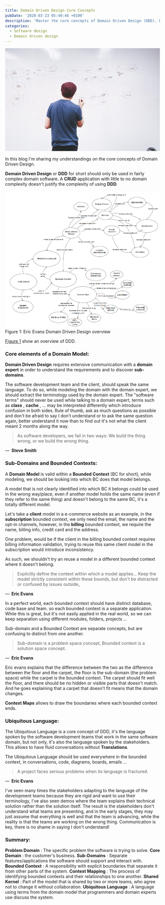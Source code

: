 ```yaml
---
title: Domain Driven Design Core Concepts
pubDate: '2020-03-23 05:49:46 +0100'
description: 'Master the core concepts of Domain Driven Design (DDD). Learn about entities, value objects, aggregates, repositories, and how to apply DDD in complex business domains.'
categories:
  - Software design
  - Domain driven design
---
```


![](/assets/whiteboard.jpg)

In this blog I&#39;m sharing my understandings on the core concepts of Domain Driven Design.

**Domain Driven Design**  or  **DDD**  for short should only be used in fairly complex domain software. A  **CRUD**  application with little to no domain complexity doesn&#39;t justify the complexity of using  **DDD**.

![](/assets/DomainDrivenDesignReference.png)Figure 1: Eric Evans Domain Driven Design overview

[Figure 1](/assets/DomainDrivenDesignReference.png) show an overview of DDD.

### **Core elements of a Domain Model:**

**Domain Driven Design**  requires extensive communication with a  **domain expert**  in order to understand the requirements and to discover  **sub-domains**.

The software development team and the client, should speak the same language. To do so, while modeling the domain with the domain expert, we should extract the terminology used by the domain expert. The &quot;software terms&quot; should never be used while talking to a domain expert, terms such as  **class** ,  **cache** , … may be interpreted differently which introduce confusion in both sides. Rule of thumb, ask as much questions as possible and don&#39;t be afraid to say I don&#39;t understand or to ask the same question again, better understand it now than to find out it&#39;s not what the client meant 2 months along the way.

> As software developers, we fail in two ways:
 We build the thing wrong, or we build the wrong thing.

—  **Steve Smith**

### **Sub-Domains and Bounded Contexts:**

A  **Domain Model**  is valid within a  **Bounded Context**  (BC for short), while modeling, we should be looking into which BC does that model belongs.

A model that is not clearly identified into which BC it belongs could be used in the wrong way/place, even if another model holds the same name (even if they refer to the same thing) and doesn&#39;t belong to the same BC, it&#39;s a totally different model.

Let&#39;s take a  **client**  model in a e-commerce website as an example, in the  **subscription**  bounded context, we only need the email, the name and the opt-in channels, however, in the  **billing**  bounded context, we require the name, billing info, credit card and the address.

One problem, would be if the client in the billing bounded context requires billing information validation, trying to reuse this same client model in the subscription would introduce inconsistency.

As such, we shouldn&#39;t try an reuse a model in a different bounded context where it doesn&#39;t belong.

> Explicitly define the context within which a model applies… Keep the model strictly consistent within these bounds, but don&#39;t be distracted or confused by issues outside_

—  **Eric Evans**

In a perfect world, each bounded context should have distinct database, code base and team. so each bounded context is a separate application.
 While this is great, but it&#39;s not easily applied in the real world, so we can keep separation using different modules, folders, projects …

Sub-domain and a Bounded Context are separate concepts, but are confusing to distinct from one another.

> Sub-domain is a problem space concept, Bounded context is a solution space concept.

—  **Eric Evans**

Eric evans explains that the difference between the two as the difference between the floor and the carpet, the floor is the sub-domain (the problem space) while the carpet is the bounded context.
 The carpet should fit well the floor, and there should be no hidden or visible parts that doesn&#39;t match.
 And he goes explaining that a carpet that doesn&#39;t fit means that the domain changes.

**Context Maps**  allows to draw the boundaries where each bounded context ends.

### **Ubiquitous Language:**

The Ubiquitous Language is a core concept of DDD, it&#39;s the language spoken by the software development teams that work in the same software domain, but not only, it&#39;s also the language spoken by the stakeholders. This allows to have fluid conversations without  **Translations**.

The Ubiquitous Language should be used everywhere in the bounded context, in conversations, code, diagrams, boards, emails …

> A project faces serious problems when its language is fractured.

—  **Eric Evans**

I&#39;ve seen many times the stakeholders adapting to the language of the development teams because they are rigid and want to use their terminology, I&#39;ve also seen demos where the team explains their technical solution rather than the solution itself. The result is the stakeholders don&#39;t understand what teams are presenting, and in the early stages, they may just assume that everything is well and that the team is advancing, while the reality is that the teams are working on the wrong thing.
 Communication is key, there is no shame in saying I don&#39;t understand!

### **Summary:**

**Problem Domain** : The specific problem the software is trying to solve.
**Core Domain** : the customer&#39;s business.
**Sub-Domains** : Separate features/applications the software should support and interact with.
**Bounded Context** : A responsibility with explicit boundaries that separate it from other parts of the system.
**Context Mapping** : The process of identifying bounded contexts and their relationships to one another.
**Shared Kernel** : Part of the model that is shared by two or more teams, who agree not to change it without collaboration.
**Ubiquitous Language** : A language using terms from the domain model that programmers and domain experts use discuss the system.
